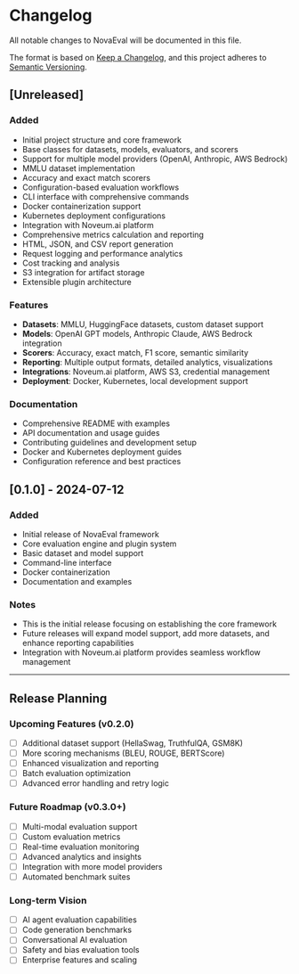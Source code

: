 # Changelog

All notable changes to NovaEval will be documented in this file.

The format is based on [Keep a Changelog](https://keepachangelog.com/en/1.0.0/),
and this project adheres to [Semantic Versioning](https://semver.org/spec/v2.0.0.html).

## [Unreleased]

### Added
- Initial project structure and core framework
- Base classes for datasets, models, evaluators, and scorers
- Support for multiple model providers (OpenAI, Anthropic, AWS Bedrock)
- MMLU dataset implementation
- Accuracy and exact match scorers
- Configuration-based evaluation workflows
- CLI interface with comprehensive commands
- Docker containerization support
- Kubernetes deployment configurations
- Integration with Noveum.ai platform
- Comprehensive metrics calculation and reporting
- HTML, JSON, and CSV report generation
- Request logging and performance analytics
- Cost tracking and analysis
- S3 integration for artifact storage
- Extensible plugin architecture

### Features
- **Datasets**: MMLU, HuggingFace datasets, custom dataset support
- **Models**: OpenAI GPT models, Anthropic Claude, AWS Bedrock integration
- **Scorers**: Accuracy, exact match, F1 score, semantic similarity
- **Reporting**: Multiple output formats, detailed analytics, visualizations
- **Integrations**: Noveum.ai platform, AWS S3, credential management
- **Deployment**: Docker, Kubernetes, local development support

### Documentation
- Comprehensive README with examples
- API documentation and usage guides
- Contributing guidelines and development setup
- Docker and Kubernetes deployment guides
- Configuration reference and best practices

## [0.1.0] - 2024-07-12

### Added
- Initial release of NovaEval framework
- Core evaluation engine and plugin system
- Basic dataset and model support
- Command-line interface
- Docker containerization
- Documentation and examples

### Notes
- This is the initial release focusing on establishing the core framework
- Future releases will expand model support, add more datasets, and enhance reporting capabilities
- Integration with Noveum.ai platform provides seamless workflow management

---

## Release Planning

### Upcoming Features (v0.2.0)
- [ ] Additional dataset support (HellaSwag, TruthfulQA, GSM8K)
- [ ] More scoring mechanisms (BLEU, ROUGE, BERTScore)
- [ ] Enhanced visualization and reporting
- [ ] Batch evaluation optimization
- [ ] Advanced error handling and retry logic

### Future Roadmap (v0.3.0+)
- [ ] Multi-modal evaluation support
- [ ] Custom evaluation metrics
- [ ] Real-time evaluation monitoring
- [ ] Advanced analytics and insights
- [ ] Integration with more model providers
- [ ] Automated benchmark suites

### Long-term Vision
- [ ] AI agent evaluation capabilities
- [ ] Code generation benchmarks
- [ ] Conversational AI evaluation
- [ ] Safety and bias evaluation tools
- [ ] Enterprise features and scaling
